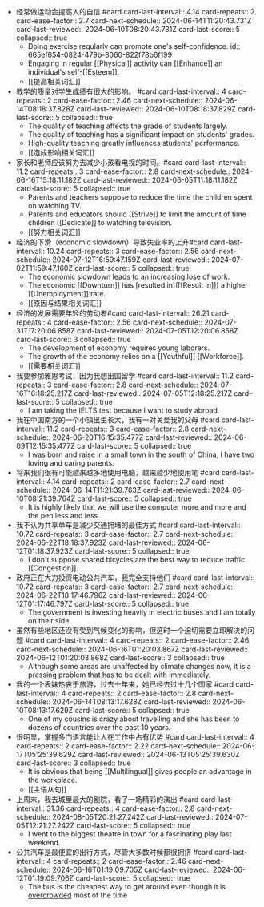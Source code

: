 - 经常做运动会提高人的自信 #card
  card-last-interval:: 4.14
  card-repeats:: 2
  card-ease-factor:: 2.7
  card-next-schedule:: 2024-06-14T11:20:43.731Z
  card-last-reviewed:: 2024-06-10T08:20:43.731Z
  card-last-score:: 5
  collapsed:: true
	- Doing exercise regularly can promote one's self-confidence.
	  id:: 665ef654-0824-479b-8060-822f78b6f199
	- Engaging in regular [[Physical]] activity can [[Enhance]] an individual's self-[[Esteem]].
	- [[提高相关词汇]]
- 教学的质量对学生成绩有很大的影响。 #card
  card-last-interval:: 4
  card-repeats:: 2
  card-ease-factor:: 2.46
  card-next-schedule:: 2024-06-14T08:18:37.828Z
  card-last-reviewed:: 2024-06-10T08:18:37.829Z
  card-last-score:: 5
  collapsed:: true
	- The quality of teaching affects the grade of students largely.
	- The quality of teaching has a significant impact on students' grades.
	- High-quality teaching greatly influences students' performance.
	- [[造成影响相关词汇]]
- 家长和老师应该努力去减少小孩看电视的时间。#card
  card-last-interval:: 11.2
  card-repeats:: 3
  card-ease-factor:: 2.8
  card-next-schedule:: 2024-06-16T15:18:11.182Z
  card-last-reviewed:: 2024-06-05T11:18:11.182Z
  card-last-score:: 5
  collapsed:: true
	- Parents and teachers suppose to reduce the time the children spent on watching TV.
	- Parents and educators should [[Strive]] to limit the amount of time children [[Dedicate]] to watching television.
	- [[努力相关词汇]]
- 经济的下滑（economic slowdown）导致失业率的上升#card
  card-last-interval:: 10.24
  card-repeats:: 3
  card-ease-factor:: 2.56
  card-next-schedule:: 2024-07-12T16:59:47.159Z
  card-last-reviewed:: 2024-07-02T11:59:47.160Z
  card-last-score:: 5
  collapsed:: true
	- The economic slowdown leads to an increasing lose of work.
	- The economic [[Downturn]] has [resulted in]([[Result in]]) a higher [[Unemployment]] rate.
	- [[原因与结果相关词汇]]
- 经济的发展需要年轻的劳动者#card
  card-last-interval:: 26.21
  card-repeats:: 4
  card-ease-factor:: 2.56
  card-next-schedule:: 2024-07-31T17:20:06.858Z
  card-last-reviewed:: 2024-07-05T12:20:06.858Z
  card-last-score:: 3
  collapsed:: true
	- The development of economy requires young laborers.
	- The growth of the economy relies on a [[Youthful]] [[Workforce]].
	- [[需要相关词汇]]
- 我要参加雅思考试，因为我想出国留学 #card
  card-last-interval:: 11.2
  card-repeats:: 3
  card-ease-factor:: 2.8
  card-next-schedule:: 2024-07-16T16:18:25.217Z
  card-last-reviewed:: 2024-07-05T12:18:25.217Z
  card-last-score:: 5
  collapsed:: true
	- I am taking the IELTS test because I want to study abroad.
- 我在中国南方的一个小镇出生长大，我有一对关爱我的父母 #card
  card-last-interval:: 11.2
  card-repeats:: 3
  card-ease-factor:: 2.8
  card-next-schedule:: 2024-06-20T16:15:35.477Z
  card-last-reviewed:: 2024-06-09T12:15:35.477Z
  card-last-score:: 5
  collapsed:: true
	- I was born and raise in a small town in the south of China, I have two loving and caring parents.
- 将来我们很有可能越来越多地使用电脑，越来越少地使用笔 #card
  card-last-interval:: 4.14
  card-repeats:: 2
  card-ease-factor:: 2.7
  card-next-schedule:: 2024-06-14T11:21:39.763Z
  card-last-reviewed:: 2024-06-10T08:21:39.764Z
  card-last-score:: 5
  collapsed:: true
	- It is highly likely that we will use the computer more and more and the pen less and less
- 我不认为共享单车是减少交通拥堵的最佳方式 #card
  card-last-interval:: 10.72
  card-repeats:: 3
  card-ease-factor:: 2.7
  card-next-schedule:: 2024-06-22T18:18:37.923Z
  card-last-reviewed:: 2024-06-12T01:18:37.923Z
  card-last-score:: 5
  collapsed:: true
	- I don't suppose shared bicycles are the best way to reduce traffic [[Congestion]].
- 政府正在大力投资电动公共汽车，我完全支持他们 #card
  card-last-interval:: 10.72
  card-repeats:: 3
  card-ease-factor:: 2.7
  card-next-schedule:: 2024-06-22T18:17:46.796Z
  card-last-reviewed:: 2024-06-12T01:17:46.797Z
  card-last-score:: 5
  collapsed:: true
	- The government is investing heavily in electric buses and I am totally on their side.
- 虽然有些地区还没有受到气候变化的影响，但这时一个迫切需要立即解决的问题 #card
  card-last-interval:: 4
  card-repeats:: 2
  card-ease-factor:: 2.46
  card-next-schedule:: 2024-06-16T01:20:03.867Z
  card-last-reviewed:: 2024-06-12T01:20:03.868Z
  card-last-score:: 3
  collapsed:: true
	- Although some areas are unaffected by climate changes now, it is a pressing problem that has to be dealt with immediately.
- 我的一个表妹热衷于旅游，过去十年来，她已经去过十几个国家 #card
  card-last-interval:: 4
  card-repeats:: 2
  card-ease-factor:: 2.8
  card-next-schedule:: 2024-06-14T08:13:17.628Z
  card-last-reviewed:: 2024-06-10T08:13:17.629Z
  card-last-score:: 5
  collapsed:: true
	- One of my cousins is crazy about travelling and she has been to dozens of countries over the past 10 years.
- 很明显，掌握多门语言能让人在工作中占有优势 #card
  card-last-interval:: 4
  card-repeats:: 2
  card-ease-factor:: 2.22
  card-next-schedule:: 2024-06-17T05:25:39.629Z
  card-last-reviewed:: 2024-06-13T05:25:39.630Z
  card-last-score:: 3
  collapsed:: true
	- It is obvious that being [[Multilingual]] gives people an advantage in the workplace.
	- [[主语从句]]
- 上周末，我去城里最大的剧院，看了一场精彩的演出 #card
  card-last-interval:: 31.36
  card-repeats:: 4
  card-ease-factor:: 2.8
  card-next-schedule:: 2024-08-05T20:21:27.242Z
  card-last-reviewed:: 2024-07-05T12:21:27.242Z
  card-last-score:: 5
  collapsed:: true
	- I went to the biggest theatre in town for a fascinating play last weekend.
- 公共汽车是最便宜的出行方式，尽管大多数时候都很拥挤 #card
  card-last-interval:: 4
  card-repeats:: 2
  card-ease-factor:: 2.46
  card-next-schedule:: 2024-06-16T01:19:09.705Z
  card-last-reviewed:: 2024-06-12T01:19:09.706Z
  card-last-score:: 5
  collapsed:: true
	- The bus is the cheapest way to get around even though it is [overcrowded]([[Overcrowd]]) most of the time